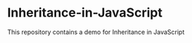 Inheritance-in-JavaScript
=========================

This repository contains a demo for Inheritance in JavaScript
